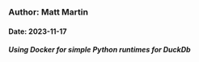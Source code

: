 ### Author: Matt Martin
#### Date: 2023-11-17

<h5>Using Docker for simple Python runtimes for DuckDb</h5>